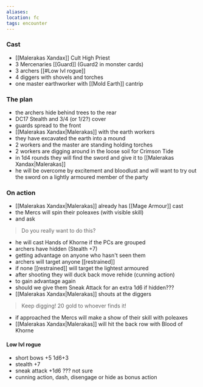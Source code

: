 ```yaml
---
aliases:
location: fc
tags: encounter
---
```


### Cast
- [[Malerakas Xandax]] Cult High Priest
- 3 Mercenaries [[Guard]] (Guard2 in monster cards)
- 3 archers [[#Low lvl rogue]]
- 4 diggers with shovels and torches
- one master earthworker with [[Mold Earth]] cantrip

### The plan

- the archers hide behind trees to the rear
- DC17 Stealth and 3/4 (or 1/2?)  cover
- guards spread to the front
- [[Malerakas Xandax|Malerakas]] with the earth workers
- they have excavated the earth into a mound
- 2 workers and the master are standing holding torches
- 2 workers are digging around in the loose soil for Crimson Tide
- in 1d4 rounds they will find the sword and give it to [[Malerakas Xandax|Malerakas]]
- he will be overcome by excitement and  bloodlust and will want to try out the sword on a lightly armoured member of the party

### On action

- [[Malerakas Xandax|Malerakas]] already has [[Mage Armour]] cast
- the Mercs will spin their poleaxes (with visible skill)
- and ask
> Do you really want to do this?
- he will cast Hands of Khorne if the PCs are grouped
- archers have hidden (Stealth +7)
- getting advantage on anyone who hasn't seen them
- archers will target anyone [[restrained]]
- if none [[restrained]] will target the lightest armoured
- after shooting they will duck back move rehide (cunning action)
- to gain advantage again
- should we give them Sneak Attack for an extra 1d6 if hidden???
- [[Malerakas Xandax|Malerakas]] shouts at the diggers
> Keep digging!  20 gold to whoever finds it!
- if approached the Mercs will make a show of their skill with poleaxes
-  [[Malerakas Xandax|Malerakas]] will hit the back row with Blood of Khorne


#### Low lvl rogue

- short bows +5 1d6+3
- stealth +7
- sneak attack +1d6 ??? not sure
- cunning action, dash, disengage or hide as bonus action